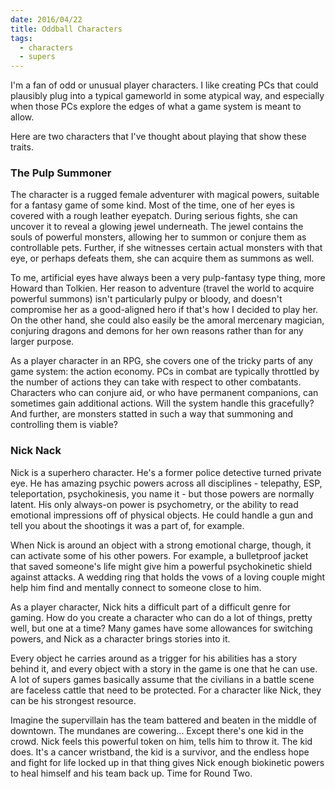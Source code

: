 ```yaml
---
date: 2016/04/22
title: Oddball Characters
tags:
  - characters
  - supers
---
```


I'm a fan of odd or unusual player characters.
I like creating PCs that could plausibly plug into a typical gameworld
in some atypical way, and especially when those PCs explore the edges
of what a game system is meant to allow.

Here are two characters that I've thought about playing that show these traits.

<!-- more -->

### The Pulp Summoner

The character is a rugged female adventurer with magical powers,
suitable for a fantasy game of some kind.
Most of the time, one of her eyes is covered with a rough leather eyepatch.
During serious fights, she can uncover it to reveal a glowing jewel underneath.
The jewel contains the souls of powerful monsters,
allowing her to summon or conjure them as controllable pets.
Further, if she witnesses certain actual monsters with that eye,
or perhaps defeats them, she can acquire them as summons as well.

To me, artificial eyes have always been a very pulp-fantasy type thing,
more Howard than Tolkien.
Her reason to adventure (travel the world to acquire powerful summons)
isn't particularly pulpy or bloody, and doesn't compromise her
as a good-aligned hero if that's how I decided to play her.
On the other hand, she could also easily be the amoral mercenary magician,
conjuring dragons and demons for her own reasons rather than for any
larger purpose.

As a player character in an RPG, she covers one of the tricky parts
of any game system: the action economy.
PCs in combat are typically throttled by the number of actions they can
take with respect to other combatants.
Characters who can conjure aid, or who have permanent companions,
can sometimes gain additional actions.
Will the system handle this gracefully?
And further, are monsters statted in such a way that summoning and
controlling them is viable?

### Nick Nack

Nick is a superhero character.
He's a former police detective turned private eye.
He has amazing psychic powers across all disciplines -
telepathy, ESP, teleportation, psychokinesis, you name it -
but those powers are normally latent.
His only always-on power is psychometry,
or the ability to read emotional impressions off of physical objects.
He could handle a gun and tell you about the shootings it was a part of,
for example.

When Nick is around an object with a strong emotional charge,
though, it can activate some of his other powers.
For example, a bulletproof jacket that saved someone's life might give
him a powerful psychokinetic shield against attacks.
A wedding ring that holds the vows of a loving couple
might help him find and mentally connect to someone close to him.

As a player character, Nick hits a difficult part of a difficult genre
for gaming.
How do you create a character who can do a lot of things, pretty well,
but one at a time?
Many games have some allowances for switching powers,
and Nick as a character brings stories into it.

Every object he carries around as a trigger for his abilities
has a story behind it, and every object with a story in the game
is one that he can use.
A lot of supers games basically assume that the civilians in a battle
scene are faceless cattle that need to be protected.
For a character like Nick, they can be his strongest resource.

Imagine the supervillain has the team battered and beaten in the middle
of downtown. The mundanes are cowering...
Except there's one kid in the crowd.
Nick feels this powerful token on him, tells him to throw it.
The kid does. It's a cancer wristband, the kid is a survivor,
and the endless hope and fight for life locked up in that thing
gives Nick enough biokinetic powers to heal himself and his team back up.
Time for Round Two.
